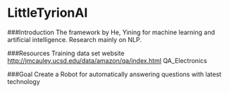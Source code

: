 # LittleTyrionAI

###Introduction 
The framework by He, Yining for machine learning and artificial intelligence. Research mainly on NLP. 

###Resources 
Training data set website http://jmcauley.ucsd.edu/data/amazon/qa/index.html QA_Electronics 

###Goal 
Create a Robot for automatically answering questions with latest technology
